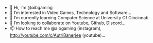 - 👋 Hi, I’m @aibgaming
- 👀 I’m interested in Video Games, Technology and Software...
- 🌱 I’m currently learning Computer Science at University Of Cincinnati
- 💞️ I’m looking to collaborate on Youtube, Github, Discord...
- 📫 How to reach me @aibgaming (instagram), http://youtube.com/c/AutriBanerjee (youtube)...

<!---
aibgaming/aibgaming is a ✨ special ✨ repository because its `README.md` (this file) appears on your GitHub profile.
You can click the Preview link to take a look at your changes.
--->
